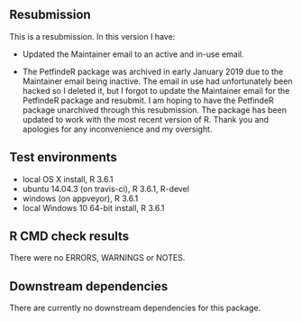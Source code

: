 
## Resubmission

This is a resubmission. In this version I have:

* Updated the Maintainer email to an active and in-use email.

* The PetfindeR package was archived in early January 2019 due to the Maintainer email being inactive. The email in use had unfortunately been hacked so I deleted it, but I forgot to update the Maintainer email for the PetfindeR package and resubmit. I am hoping to have the PetfindeR package unarchived through this resubmission. The package has been updated to work with the most recent version of R. Thank you and apologies for any inconvenience and my oversight.

## Test environments
* local OS X install, R 3.6.1
* ubuntu 14.04.3 (on travis-ci), R 3.6.1, R-devel
* windows (on appveyor), R 3.6.1
* local Windows 10 64-bit install, R 3.6.1

## R CMD check results
There were no ERRORS, WARNINGS or NOTES.

## Downstream dependencies
There are currently no downstream dependencies for this package.
